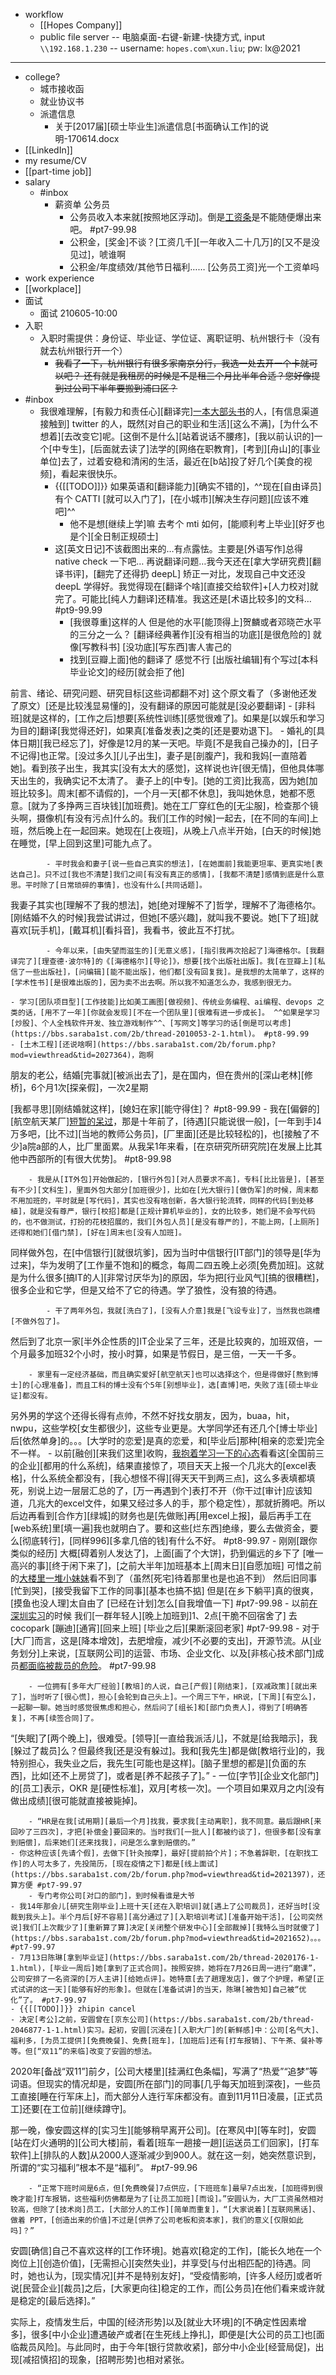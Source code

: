 - workflow
    - [[Hopes Company]]
    - public file server -- 电脑桌面-右键-新建-快捷方式, input `\\192.168.1.230` -- username: `hopes.com\xun.liu`; pw: lx@2021
- ---
- college?
    - 城市接收函
    - 就业协议书
    - 派遣信息
        - 关于[2017届][硕士毕业生]派遣信息[书面确认工作]的说明-170614.docx
- [[LinkedIn]]
- my resume/CV
- [[part-time job]]
- salary
    - #inbox
        - 薪资单 公务员
            - 公务员收入本来就[按照地区浮动]。倒是[工资条](https://bbs.saraba1st.com/2b/thread-2020766-1-1.html)是不能随便爆出来吧。 #pt7-99.98
            - 公积金，[奖金]不谈？[工资几千][一年收入二十几万]的[又不是没见过]，唬谁啊
            - 公积金/年度绩效/其他节日福利…… [公务员工资]光一个工资单吗
- work experience
- [[workplace]]
- 面试
    - 面试 210605-10:00
- 入职
    - 入职时需提供：身份证、毕业证、学位证、离职证明、杭州银行卡（没有就去杭州银行开一个）
        - ~~我看了一下，杭州银行有很多家南京分行，我选一处去开一个卡就可以吧？
还有就是我租房的时候是不是租三个月比半年合适？您好像提到过公司下半年要搬到浦口区？~~
- #inbox
    - 我很难理解，[有毅力和责任心][翻译完][一本大部头书](https://bbs.saraba1st.com/2b/thread-2038387-1-1.html)的人，[有信息渠道接触到] twitter 的人，既然[对自己的职业和生活][这么不满]，[为什么不想着][去改变它]呢。[这倒不是什么][站着说话不腰疼]，[我以前认识的]一个[中专生]，[后面就去读了]法学的[网络在职教育]，[考到][舟山]的[事业单位]去了，过着安稳和清闲的生活，最近在[b站]投了好几个[美食的视频]，看起来很快乐。
        - {{[[TODO]]}} 如果英语和[翻译能力][确实不错的]，^^现在[自由译员]有个 CATTI [就可以入门了]，[在小城市][解决生存问题][应该不难吧]^^
            - 他不是想[继续上学]嘛 去考个 mti 如何，[能顺利考上毕业][好歹也是个][全日制正规硕士]
        - 这[英文日记]不该截图出来的…有点露怯。主要是[外语写作]总得 native check 一下吧… 
再说翻译问题…我今天还在[拿大学研究费][翻译书评]，[翻完了还得扔 deepL] 矫正一对比，发现自己中文还没 deepL 学得好。我觉得现在[翻译个啥][直接交给软件]+[人力校对]就完了。可能比[纯人力翻译]还精准。我这还是[术语比较多]的文科… #pt9-99.99
            - [我很尊重]这样的人
但是他的水平[能顶得上]贺麟或者邓晓芒水平的三分之一么？
[翻译经典著作][没有相当的功底][是很危险的]
就像[写教科书]
[没功底][写东西]害人害己的
            - 找到[豆瓣上面]他的翻译了
感觉不行
[出版社编辑]有个写过[本科毕业论文]的经历[就会拒了他]

前言、绪论、研究问题、研究目标[这些词都翻不对]
这个原文看了（多谢他还发了原文）[还是比较浅显易懂的]，没有翻译的原因可能就是[没必要翻译]
            - [非科班]就是这样的，[工作之后]想要[系统性训练][感觉很难了]。如果是[以娱乐和学习为目的]翻译[我觉得还好]，如果真[准备发表]之类的[还是要劝退下]。
        - 婚礼的[具体日期][我已经忘了]，好像是12月的某一天吧。毕竟[不是我自己操办的]，[日子不记得]也正常。[没过多久][儿子出生]，妻子是[剖腹产]，我和我妈[一直陪着她]。看到孩子出生，我其实[没有太大的感觉]，这样说也许[很无情]，但他具体哪天出生的，我确实记不太清了。
妻子上的[中专]。[她的工资]比我高，因为她[加班比较多]。周末[都不请假的]，一个月一天[都不休息]，我叫她休息，她都不愿意。[就为了多挣两三百块钱][加班费]。她在工厂穿红色的[无尘服]，检查那个镜头啊，摄像机[有没有污点]什么的。我们[工作的时候]一起去，[在不同的车间]上班，然后晚上在一起回来。她现在[上夜班]，从晚上八点半开始，[白天的时候]她在睡觉，[早上回到这里]可能九点了。

            - 平时我会和妻子[说一些自己真实的想法]，[在她面前]我能更坦率、更真实地[表达自己]。只不过[我也不清楚]我们之间[有没有真正的感情]，[我都不清楚]感情到底是什么意思。平时除了[日常琐碎的事情]，也没有什么[共同话题]。
我妻子其实也[理解不了我的想法]，她[绝对理解不了]哲学，理解不了海德格尔。[刚结婚不久的时候]我尝试讲过，但她[不感兴趣]，就叫我不要说。她[下了班]就喜欢[玩手机]，[戴耳机][看抖音]，我看书，彼此互不打扰。

            - 今年以来，[由失望而滋生的][无意义感]，[指引我再次拾起了]海德格尔。[我翻译完了][理查德·波尔特]的《[海德格尔][导论]》，想要[找个出版社出版]。我[在豆瓣上][私信了一些出版社]，[问编辑][能不能出版]，他们都[没有回复我]。是我想的太简单了，这样的[学术性书][是很难出版的]，因为卖不出去啊。所以我不知道怎么办，我感到很无力。

    - 学习[团队项目型][工作技能]比如美工画图[做视频]、传统业务编程、ai编程、devops 之类的话，[用不了一年][你就会发现][不在一个团队里][很难有进一步成长]。 ^^如果是学习[炒股]、个人全栈软件开发、独立游戏制作^^、[写网文]等学习的话[倒是可以考虑](https://bbs.saraba1st.com/2b/thread-2010053-2-1.html)。 #pt8-99.99
    - [土木工程][还说啥啊](https://bbs.saraba1st.com/2b/forum.php?mod=viewthread&tid=2027364)，跑啊

朋友的老公，结婚[完事就][被派出去了]，是在国内，但在贵州的[深山老林][修桥]，6个月1次[探亲假]，一次2星期

[我都寻思][刚结婚就这样]，[媳妇在家][能守得住]？ #pt8-99.99
    - 我在[偏僻的][航空航天某厂][短暂的呆过](https://www.zhihu.com/question/480043650/answer/2065987406)，那是十年前了，[待遇][只能说很一般]，[一年到手]4万多吧，[比不过][当地的教师公务员]，[厂里面][还是比较轻松的]，也[接触了不少]a院a部的人，比厂里面累。从我呆1年来看，[在京研究所研究院]在发展上比其他中西部所的[有很大优势]。 #pt8-99.98


        - 我是从[IT外包]开始做起的，[银行外包][对人员要求不高]，专科[比比皆是]，[甚至有不少][文科生]，里面外包大部分[加班很少]，比如在[光大银行][做伪军]的时候，周末都不用加班的，平时就是[写代码]，其实也没有啥创新，各大银行轮流转，同样的代码[到处移植]，就是没有尊严，银行[校招]都是[正规计算机毕业的]，女的比较多，她们是不会写代码的，也不做测试，打扮的花枝招展的，我们[外包人员][是没有尊严的]，不能上网，[上厕所]还得和她们[借门禁]，[好在]周末也[没有人加班]。

同样做外包，在[中信银行][就很坑爹]，因为当时中信银行[IT部门]的领导是[华为过来]，华为发明了[工作量不饱和]的概念，每周二四五晚上必须[免费加班]。这就是为什么很多[搞IT的人][非常讨厌华为]的原因，华为把[行业风气][搞的很糟糕]，很多企业和它学，但是又给不了它的待遇。学了狼性，没有狼的待遇。


            - 干了两年外包，我就[洗白了]，[没有人介意]我是[飞设专业]了，当然我也跳槽[不做外包了]。

然后到了北京一家[半外企性质的]IT企业呆了三年，还是比较爽的，加班双倍，一个月最多加班32个小时，按小时算，如果是节假日，是三倍，一天一千多。


        - 家里有一定经济基础，而且确实爱好[航空航天]也可以选择这个，但是得做好[熬到博士]的[心理准备]，而且工科的博士没有个5年[别想毕业]，选[直博]吧，失败了连[硕士毕业证]都没有。

另外男的学这个还得长得有点帅，不然不好找女朋友，因为，buaa，hit，nwpu，这些学校[女生都很少]，这些专业更是。大学同学还有还几个[博士毕业]后[依然单身]的。。。[大学时的恋爱]是真的恋爱，和[毕业后]那种[相亲的恋爱]完全不一样。
    - 以前[融创][来我们这里]收购，[我抱着学习一下的心态](https://bbs.saraba1st.com/2b/forum.php?mod=viewthread&tid=2012845&extra=page%3D4%26filter%3Dtypeid%26typeid%3D142&page=2)看看这[全国前三的企业][都用的什么系统]，结果直接惊了，项目天天上报一个几兆大的[excel表格]，什么系统全都没有，[我心想怪不得][得天天干到两三点]，这么多表填都填死，别说上边一层层汇总的了，[万一再遇到个]表打不开（你干过[审计]应该知道，几兆大的excel文件，如果又经过多人的手，那个稳定性），那就折腾吧。所以后边再看到[合作方][绿城]的财务也是[先做账]再[用excel上报]，最后再手工在[web系统]里[填一遍]我也就明白了。要和这些[烂东西]绝缘，要么去做资金，要么[彻底转行]，[同样996][多拿几倍的钱]有什么不好。 #pt8-99.97
    - 刚刚[跟你类似的经历]
大概[碍着别人发达了]，上面[画了个大饼]，扔到偏远的乡下了
[唯一高兴的事][终于闲下来了]，[之前大半年]加班基本上[周末日][自愿加班]
可惜之前的[大楼里一堆小妹妹](https://bbs.saraba1st.com/2b/thread-2023128-2-1.html)看不到了（虽然[死宅]待着那里也是也追不到）
然后旧同事[忙到哭]，[接受我留下工作的同事][基本也搞不掂]
但是[在乡下躺平]真的很爽，[摸鱼也没人理]太自由了
[已经在计划]怎么[自我增值一下] #pt7-99.98
    - 以前[在深圳实习](https://bbs.saraba1st.com/2b/thread-2034234-5-1.html)的时候 我们[一群年轻人][晚上加班到]1、2点[干脆不回宿舍了]  去 cocopark [蹦迪][通宵][回来上班]
[毕业之后][果断滚回老家] #pt7-99.98
    - 对于[大厂]而言，这是[降本增效]，去肥增瘦，减少[不必要的支出]，开源节流。从[业务划分]上来说，[互联网公司]的运营、市场、企业文化、以及[非核心技术部门]成员[都面临被裁员的危险](https://bbs.saraba1st.com/2b/thread-2040898-1-1.html)。 #pt7-99.98


        - 一位拥有[多年大厂经验][教培]的人说，自己[产假][刚结束]，[双减政策][就出来了]，当时听了[很心慌]，担心[会轮到自己头上]。一个周三下午，HR说，[下周][有空么]，一起聊一聊。她当时感觉很焦虑和担心，然后问了[组长]和[部门负责人]，得到了[明确答复]，不再[续签合同]了。

“[失眠]了[两个晚上]，很难受。[领导][一直给我派活儿]，不就是[给我暗示]，我[躲过了裁员]么？但最终我[还是没有躲过]。我和[我先生]都是做[教培行业]的，我特别担心，我失业之后，我先生[可能也是这样]。[脑子里想的都是][负面的东西]，比如[还不上房贷了]，或者是[养不起孩子了]。”
        - 一位[字节][企业文化部门]的[员工]表示，OKR 是[硬性标准]，双月[考核一次]。一个项目如果双月之内[没有做出成绩][很可能就直接被毙掉]。


        - “HR是在我[试用期][最后一个月]找我，要求我[主动离职]，我不同意。最后跟HR[来回吵了三四次]，才把[补偿金]要回来的。当时我们[一批人][都被约谈了]，但很多都[没有拿到赔偿]，后来她们[还来找我]，问是怎么拿到赔偿的。”
    - 你这种应该[先请个假]，去做下[针灸按摩]，最好[提前拍个片]；不急着辞职，[在职找工作]的人可太多了，先投简历，[现在疫情之下]都是[线上面试](https://bbs.saraba1st.com/2b/forum.php?mod=viewthread&tid=2021397)，还算方便 #pt7-99.97
        - 专门考你公司[对口的部门]，到时候看谁是大爷
    - 我14年那会儿[研究生刚毕业]上班十天[还在入职培训]就[遇上了公司裁员]，还好当时[没裁到我头上]。半个月后[好不容易][高分通过了][入职培训考试][准备开始干活]，[公司突然说]我们[上次裁少了][重新算了算]决定[关闭整个研发中心][全部裁掉][我特么当时就傻了](https://bbs.saraba1st.com/2b/forum.php?mod=viewthread&tid=2021652)。。。 #pt7-99.97
    - 7月13日陈琳[拿到毕业证](https://bbs.saraba1st.com/2b/thread-2020176-1-1.html)，[毕业一周后]她[拿到了正式合同]。按照安排，她将在7月26日周一进行“磨课”，公司安排了一名资深的[万人主讲][给她点评]。她特意[去了趟理发店]，做了个护理，希望[正式试讲的这一天][能够有好的形象]。但就在[准备试讲]的当天，陈琳[被告知]自己被“优化”了。 #pt7-99.97
    - {{[[TODO]]}} zhipin cancel
    - 决定[考公]之前，安圆曾在[京东公司](https://bbs.saraba1st.com/2b/thread-2046877-1-1.html)实习。起初，安圆[沉浸在][入职大厂]的[新鲜感]中：公司[名气大]、福利多，[为员工提供][免费晚餐]、免费[班车]，[加班后]还有[打车报销]、下午茶、餐补等等。但[“双11”的来临]改变了安圆的想法。

2020年[备战“双11”]前夕，[公司大楼里][挂满红色条幅]，写满了“热爱”“追梦”等词语。但现实的情况却是，安圆[所在部门]的同事[几乎每天加班到深夜]，一些员工直接[睡在行军床上]，而大部分人连行军床都没有。直到11月11日凌晨，[正式员工]还要[在工位前][继续蹲守]。

那一晚，像安圆这样的[实习生][能够稍早离开公司]。[在寒风中][等车时]，安圆[站在灯火通明的][公司大楼]前，看着[班车一趟接一趟][运送员工们回家]，[打车软件]上[排队的人数]从2000人逐渐减少到900人。就在这一刻，她突然意识到，所谓的“实习福利”根本不是“福利”。 #pt7-99.96


        - “正常下班时间是6点，但[免费晚餐]7点供应，[下班班车]最早7点出发，[加班得到很晚才能]打车报销，这些福利仿佛都是为了[让员工加班][而设]。”安圆认为，大厂工资虽然相对较高，但除了[技术岗]员工，[大部分人的工作][简单而重复]，“[大家说着][互联网黑话]、做着 PPT，[创造出来的价值]不过是[供养了公司老板和资本家]，我们的意义[仅限如此吗]？”

安圆[确信]自己不喜欢这样的[工作环境]。她喜欢[稳定的工作]，[能长久地在一个岗位上][创造价值]，[无需担心][突然失业]，并享受[与付出相匹配的]待遇。同时，她也认为，[现实情况][并不是特别友好]，“受疫情影响，[许多人经历]或者听说[民营企业][裁员]之后，[大家更向往]稳定的工作，而[公务员]在他们看来或许就是稳定的[最后选择]。”

实际上，疫情发生后，中国的[经济形势]以及[就业大环境]的[不确定性因素增多]，很多[中小企业]遭遇破产或者[在生死线上挣扎]，即便是[大公司的员工]也[面临裁员风险]。与此同时，由于今年[银行贷款收紧]，部分中小企业[经营局促]，出现[减招慎招]的现象，[招聘形势]也相对紧张。
